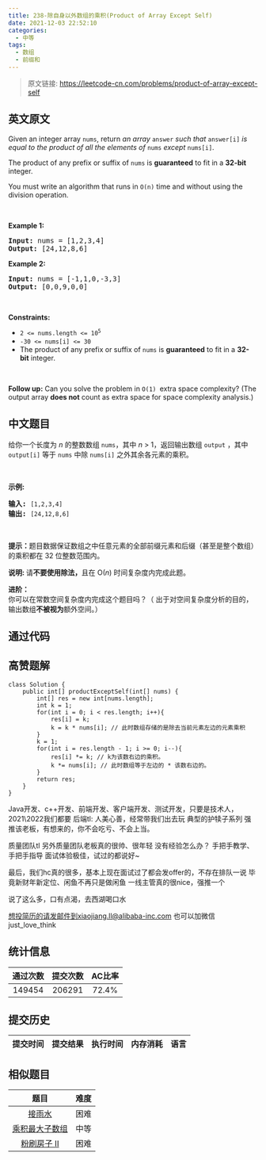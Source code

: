 ```yaml
---
title: 238-除自身以外数组的乘积(Product of Array Except Self)
date: 2021-12-03 22:52:10
categories:
  - 中等
tags:
  - 数组
  - 前缀和
---
```


> 原文链接: https://leetcode-cn.com/problems/product-of-array-except-self


## 英文原文
<div><p>Given an integer array <code>nums</code>, return <em>an array</em> <code>answer</code> <em>such that</em> <code>answer[i]</code> <em>is equal to the product of all the elements of</em> <code>nums</code> <em>except</em> <code>nums[i]</code>.</p>

<p>The product of any prefix or suffix of <code>nums</code> is <strong>guaranteed</strong> to fit in a <strong>32-bit</strong> integer.</p>

<p>You must write an algorithm that runs in&nbsp;<code>O(n)</code>&nbsp;time and without using the division operation.</p>

<p>&nbsp;</p>
<p><strong>Example 1:</strong></p>
<pre><strong>Input:</strong> nums = [1,2,3,4]
<strong>Output:</strong> [24,12,8,6]
</pre><p><strong>Example 2:</strong></p>
<pre><strong>Input:</strong> nums = [-1,1,0,-3,3]
<strong>Output:</strong> [0,0,9,0,0]
</pre>
<p>&nbsp;</p>
<p><strong>Constraints:</strong></p>

<ul>
	<li><code>2 &lt;= nums.length &lt;= 10<sup>5</sup></code></li>
	<li><code>-30 &lt;= nums[i] &lt;= 30</code></li>
	<li>The product of any prefix or suffix of <code>nums</code> is <strong>guaranteed</strong> to fit in a <strong>32-bit</strong> integer.</li>
</ul>

<p>&nbsp;</p>
<p><strong>Follow up:</strong>&nbsp;Can you solve the problem in <code>O(1)&nbsp;</code>extra&nbsp;space complexity? (The output array <strong>does not</strong> count as extra space for space complexity analysis.)</p>
</div>

## 中文题目
<div><p>给你一个长度为&nbsp;<em>n</em>&nbsp;的整数数组&nbsp;<code>nums</code>，其中&nbsp;<em>n</em> &gt; 1，返回输出数组&nbsp;<code>output</code>&nbsp;，其中 <code>output[i]</code>&nbsp;等于&nbsp;<code>nums</code>&nbsp;中除&nbsp;<code>nums[i]</code>&nbsp;之外其余各元素的乘积。</p>

<p>&nbsp;</p>

<p><strong>示例:</strong></p>

<pre><strong>输入:</strong> <code>[1,2,3,4]</code>
<strong>输出:</strong> <code>[24,12,8,6]</code></pre>

<p>&nbsp;</p>

<p><strong>提示：</strong>题目数据保证数组之中任意元素的全部前缀元素和后缀（甚至是整个数组）的乘积都在 32 位整数范围内。</p>

<p><strong>说明: </strong>请<strong>不要使用除法，</strong>且在&nbsp;O(<em>n</em>) 时间复杂度内完成此题。</p>

<p><strong>进阶：</strong><br>
你可以在常数空间复杂度内完成这个题目吗？（ 出于对空间复杂度分析的目的，输出数组<strong>不被视为</strong>额外空间。）</p>
</div>

## 通过代码
<RecoDemo>
</RecoDemo>


## 高赞题解
```
class Solution {
    public int[] productExceptSelf(int[] nums) {
        int[] res = new int[nums.length];
        int k = 1;
        for(int i = 0; i < res.length; i++){
            res[i] = k;
            k = k * nums[i]; // 此时数组存储的是除去当前元素左边的元素乘积
        }
        k = 1;
        for(int i = res.length - 1; i >= 0; i--){
            res[i] *= k; // k为该数右边的乘积。
            k *= nums[i]; // 此时数组等于左边的 * 该数右边的。
        }
        return res;
    }
}
```


Java开发、c++开发、前端开发、客户端开发、测试开发，只要是技术人，2021\2022我们都要
后端tl:
人美心善，经常带我们出去玩
典型的护犊子系列
强推该老板，有想来的，你不会吃亏、不会上当。

质量团队tl
另外质量团队老板真的很帅、很年轻
没有经验怎么办？
手把手教学、手把手指导
面试体验极佳，试过的都说好~

最后，我们hc真的很多，基本上现在面试过了都会发offer的，不存在排队一说
毕竟新财年新定位、闲鱼不再只是做闲鱼
一线主管真的很nice，强推一个

说了这么多，口有点渴，去西湖喝口水

想投简历的请发邮件到xiaojiang.ll@alibaba-inc.com
也可以加微信just_love_think

## 统计信息
| 通过次数 | 提交次数 | AC比率 |
| :------: | :------: | :------: |
|    149454    |    206291    |   72.4%   |

## 提交历史
| 提交时间 | 提交结果 | 执行时间 |  内存消耗  | 语言 |
| :------: | :------: | :------: | :--------: | :--------: |


## 相似题目
|                             题目                             | 难度 |
| :----------------------------------------------------------: | :---------: |
| [接雨水](https://leetcode-cn.com/problems/trapping-rain-water/) | 困难|
| [乘积最大子数组](https://leetcode-cn.com/problems/maximum-product-subarray/) | 中等|
| [粉刷房子 II](https://leetcode-cn.com/problems/paint-house-ii/) | 困难|
